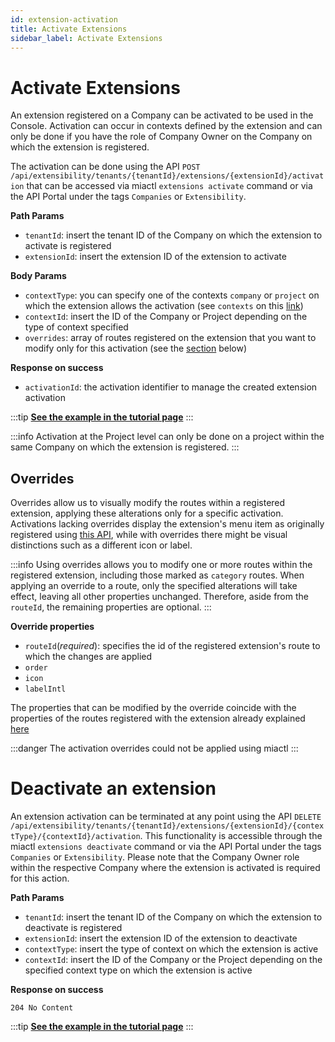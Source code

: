 ```yaml
---
id: extension-activation
title: Activate Extensions
sidebar_label: Activate Extensions
---
```


# Activate Extensions

An extension registered on a Company can be activated to be used in the Console. Activation can occur in contexts defined by the extension and can only be done if you have the role of Company Owner on the Company on which the extension is registered.

The activation can be done using the API `POST /api/extensibility/tenants/{tenantId}/extensions/{extensionId}/activation` that can be accessed via miactl `extensions activate` command or via the API Portal under the tags `Companies` or `Extensibility`.

**Path Params**
- `tenantId`: insert the tenant ID of the Company on which the extension to activate is registered
- `extensionId`: insert the extension ID of the extension to activate

**Body Params**
- `contextType`: you can specify one of the contexts `company` or `project` on which the extension allows the activation (see `contexts` on this [link](/console/console-extensibility/registration.md#how-to-register-my-extension))
- `contextId`: insert the ID of the Company or Project depending on the type of context specified
- `overrides`: array of routes registered on the extension that you want to modify only for this activation (see the [section](#overrides) below)

**Response on success**
- `activationId`: the activation identifier to manage the created extension activation

:::tip
**[See the example in the tutorial page](/console/tutorials/create-extension.md#3-activate-the-extension)**
:::

:::info
Activation at the Project level can only be done on a project within the same Company on which the extension is registered.
:::

## Overrides

Overrides allow us to visually modify the routes within a registered extension, applying these alterations only for a specific activation. Activations lacking overrides display the extension's menu item as originally registered using [this API](/console/console-extensibility/registration.md#how-to-register-my-extension), while with overrides there might be visual distinctions such as a different icon or label.

:::info
Using overrides allows you to modify one or more routes within the registered extension, including those marked as `category` routes. When applying an override to a route, only the specified alterations will take effect, leaving all other properties unchanged. Therefore, aside from the `routeId`, the remaining properties are optional.
:::

**Override properties**
- `routeId`(_required_): specifies the id of the registered extension's route to which the changes are applied
- `order`
- `icon`
- `labelIntl` 

The properties that can be modified by the override coincide with the properties of the routes registered with the extension already explained [here](/console/console-extensibility/registration.md#how-to-configure-correctly-the-extension-menu-item)

:::danger
The activation overrides could not be applied using miactl 
:::

# Deactivate an extension

An extension activation can be terminated at any point using the API `DELETE /api/extensibility/tenants/{tenantId}/extensions/{extensionId}/{contextType}/{contextId}/activation`. This functionality is accessible through the miactl `extensions deactivate` command or via the API Portal under the tags `Companies` or `Extensibility`. Please note that the Company Owner role within the respective Company where the extension is activated is required for this action.

**Path Params**
- `tenantId`: insert the tenant ID of the Company on which the extension to deactivate is registered
- `extensionId`: insert the extension ID of the extension to deactivate
- `contextType`: insert the type of context on which the extension is active
- `contextId`: insert the ID of the Company or the Project depending on the specified context type on which the extension is active

**Response on success**
```
204 No Content
```

:::tip
**[See the example in the tutorial page](/console/tutorials/create-extension.md#5-deactivate-the-backoffice-extension)**
:::
